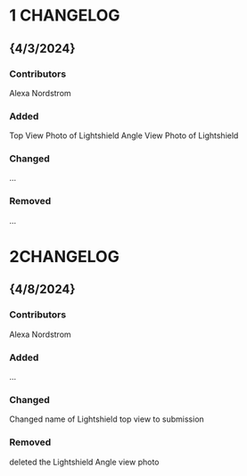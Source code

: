 
# 1 CHANGELOG

## {4/3/2024}
### Contributors
Alexa Nordstrom

### Added
Top View Photo of Lightshield
Angle View Photo of Lightshield

### Changed
...

### Removed
...

# 2CHANGELOG

## {4/8/2024}
### Contributors
Alexa Nordstrom

### Added
...

### Changed
Changed name of Lightshield top view to submission

### Removed
deleted the Lightshield Angle view photo